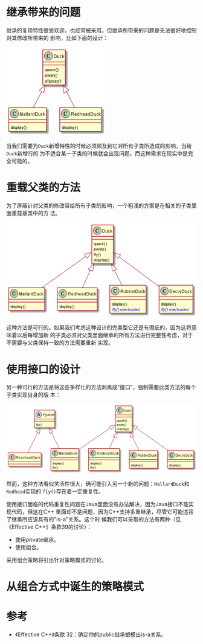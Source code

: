 
# 继承带来的问题

继承的复用特性很受欢迎，也经常被采用。但继承所带来的问题是无法很好地控制对其修改所带来的
影响，比如下面的设计：

![](0_basical_inheritance.png)

当我们需要为`Duck`新增特性的时候必须顾及到它对所有子类所造成的影响，当给 `Duck`新增行的
为不适合某一子类的时候就会出现问题，而这种需求在现实中是完全可能的。

# 重载父类的方法

为了屏蔽针对父类的修改带给所有子类的影响，一个粗浅的方案是在相关的子类里面重载基类中的方
法。

![](1_overloadmethod_inheritance.png)

这种方法是可行的。如果我们考虑这种设计的完美型它还是有瑕疵的，因为这将意味着以后每增加新
的子类必须对父类里面继承的所有方法进行完整性考虑，对于不需要与父类保持一致的方法需要重新
实现。

# 使用接口的设计

另一种可行的方法是将这些多样化的方法剥离成“接口”，强制需要此类方法的每个子类实现自身的版
本：

![](2_extractinterface_inheritance.png)

然而，这种方法看似灵活性很大，确可能引入另一个新的问题：`MallardDuck`和`Redhead`实现的
`fly()`存在着一定重复性。

使用接口面临的代码重复性问题在Java里面没有办法解决，因为Java接口不能实现代码，但这在C++
里面却不是问题，因为C++支持多重继承，尽管它可能违背了继承所应该具有的"is-a"关系。这个时
候我们可以采取的方法有两种（见《Effective C++》条款39的讨论）：

- 使用private继承。
- 使用组合。

采用组合策略将引出针对策略模式的讨论。

# 从组合方式中诞生的策略模式



# 参考

- 《Effective C++》条款 32：确定你的public继承塑模出is-a关系。
